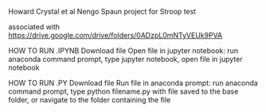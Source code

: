 Howard Crystal et al Nengo Spaun project for Stroop test

associated with https://drive.google.com/drive/folders/0ADzpL0mNTyVEUk9PVA


HOW TO RUN .IPYNB
Download file
Open file in jupyter notebook: run anaconda command prompt, type jupyter notebook, open file in jupyter notebook

HOW TO RUN .PY
Download file
Run file in anaconda prompt: run anaconda command prompt, type python filename.py with file saved to the base folder, or navigate to the folder containing the file
